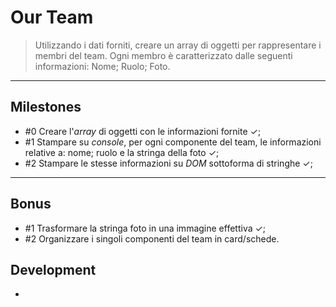 Our Team
===
> Utilizzando i dati forniti, creare un array di oggetti per rappresentare i membri del team. Ogni membro è caratterizzato dalle seguenti informazioni: Nome; Ruolo; Foto.
---
## Milestones
- #0 Creare l'*array* di oggetti con le informazioni fornite &checkmark;;
- #1 Stampare su *console*, per ogni componente del team, le informazioni relative a: nome; ruolo e la stringa della foto &checkmark;;
- #2 Stampare le stesse informazioni su *DOM* sottoforma di stringhe &checkmark;;
---
## Bonus
- #1 Trasformare la stringa foto in una immagine effettiva &checkmark;;
- #2 Organizzare i singoli componenti del team in card/schede.

## Development
-

<!-- ## Install & Dependence
- python
- pytorch
- numpy

## Dataset Preparation
| Dataset | Download |
| ---     | ---   |
| dataset-A | [download]() |
| dataset-B | [download]() |
| dataset-C | [download]() |

## Use
- for train
  ```
  python train.py
  ```
- for test
  ```
  python test.py
  ```
## Pretrained model
| Model | Download |
| ---     | ---   |
| Model-1 | [download]() |
| Model-2 | [download]() |
| Model-3 | [download]() |


## Directory Hierarchy
```
|—— assets
|    |—— css
|    |—— img
|        |—— angela-caroll-chief-editor.jpg
|        |—— angela-lopez-social-media-manager.jpg
|        |—— barbara-ramos-graphic-designer.jpg
|        |—— scott-estrada-developer.jpg
|        |—— walter-gordon-office-manager.jpg
|        |—— wayne-barnett-founder-ceo.jpg
|    |—— js
```
## Code Details
### Tested Platform
- software
  ```
  OS: Debian unstable (May 2021), Ubuntu LTS
  Python: 3.8.5 (anaconda)
  PyTorch: 1.7.1, 1.8.1
  ```
- hardware
  ```
  CPU: Intel Xeon 6226R
  GPU: Nvidia RTX3090 (24GB)
  ```
### Hyper parameters
```
```
## References
- [paper-1]()
- [paper-2]()
- [code-1](https://github.com)
- [code-2](https://github.com)
  
## License

## Citing
If you use xxx,please use the following BibTeX entry.
```
``` -->
